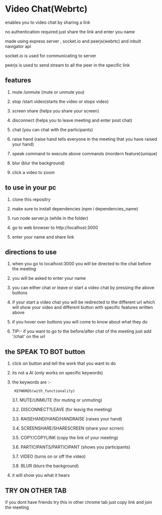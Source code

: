# Video Chat(Webrtc)

enables you to video chat by sharing a link

no authentication required just share the link and enter you name

made using express server , socket.io and peerjs(webrtc) and inbult navigator api

socket.io is used for communicating to server

peerjs is used to send stream to all the peer in the specific link

## features

1.  mute /unmute (mute or unmute you)

2.  stop /start video(starts the video or stops video)

3.  screen share (helps you share your screen)

4.  disconnect (helps you to leave meeting and enter post chat)

5.  chat (you can chat with the participants)

6.  raise hand (raise hand tells everyone in the meeting that you have raised your hand)

7.  speak command to execute above commands (mordern feature)(unique)

8.  blur (blur the background)

9. click a video to zoom

## to use in your pc

1.  clone this repositry

2.  make sure to install dependencies (npm i dependencies_name)

3.  run node server.js (while in the folder)

4.  go to web browser to http://localhost:3000

5.  enter your name and share link

## directions to use

1.  when you go to localhost:3000 you will be directed to the chat before the meeting

2.  you will be asked to enter your name

3.  you can either chat or leave or start a video chat by pressing the above buttons

4.  if your start a video chat you will be redirected to the different url which will show your video and different button with specific features written above

5.  if you hover over buttons you will come to know about what they do

6.  TIP:- if you want to go to the before/after chat of the meeting just add '/chat' on the url

## the SPEAK TO BOT button

1.  click on button and tell the work that you want to do

2.  its not a AI (only works on specific keywords)

3.  the keywords are :-

         KEYWORDS(with_functionality)

    3.1. MUTE/UNMUTE (for muting or unmuting)


    3.2. DISCONNECT?LEAVE (for leavig the meeting)


    3.3. RAISEHAND/HAND/HANDRAISE (raises your hand)


    3.4. SCREENSHARE/SHARESCREEN (share your scrren)


    3.5. COPY/COPYLINK (copy the link of your meeting)


    3.6. PARTICIPANTS/PARTICIPANT (shows you participants)

    3.7. VIDEO (turns on or off the video)

    3.8. BLUR (blurs the background)

4.  it will show you what it hears

## TRY ON OTHER TAB

if you dont have friends try this in other chrome tab just copy link and join the meeting
